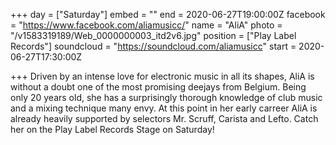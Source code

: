 +++
day = ["Saturday"]
embed = ""
end = 2020-06-27T19:00:00Z
facebook = "https://www.facebook.com/aliamusicc/"
name = "AliA"
photo = "/v1583319189/Web_0000000003_itd2v6.jpg"
position = ["Play Label Records"]
soundcloud = "https://soundcloud.com/aliamusicc"
start = 2020-06-27T17:30:00Z

+++
Driven by an intense love for electronic music in all its shapes, AliA is without a doubt one of the most promising deejays from Belgium. Being only 20 years old, she has a surprisingly thorough knowledge of club music and a mixing technique many envy. At this point in her early carreer AliA is already heavily supported by selectors Mr. Scruff, Carista and Lefto. Catch her on the Play Label Records Stage on Saturday!
